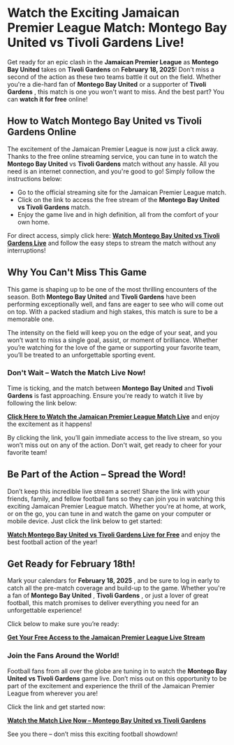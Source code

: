 # Watch the Exciting Jamaican Premier League Match: Montego Bay United vs Tivoli Gardens Live!

Get ready for an epic clash in the **Jamaican Premier League** as **Montego Bay United** takes on **Tivoli Gardens** on **February 18, 2025**! Don't miss a second of the action as these two teams battle it out on the field. Whether you're a die-hard fan of **Montego Bay United** or a supporter of **Tivoli Gardens** , this match is one you won't want to miss. And the best part? You can **watch it for free** online!

## How to Watch Montego Bay United vs Tivoli Gardens Online

The excitement of the Jamaican Premier League is now just a click away. Thanks to the free online streaming service, you can tune in to watch the **Montego Bay United** vs **Tivoli Gardens** match without any hassle. All you need is an internet connection, and you're good to go! Simply follow the instructions below:

- Go to the official streaming site for the Jamaican Premier League match.
- Click on the link to access the free stream of the **Montego Bay United vs Tivoli Gardens** match.
- Enjoy the game live and in high definition, all from the comfort of your own home.

For direct access, simply click here: [**Watch Montego Bay United vs Tivoli Gardens Live**](https://tinyurl.com/livestreamfreeo?st=Montego+Bay+United+vs+Tivoli+Gardens&si=gh) and follow the easy steps to stream the match without any interruptions!

## Why You Can't Miss This Game

This game is shaping up to be one of the most thrilling encounters of the season. Both **Montego Bay United** and **Tivoli Gardens** have been performing exceptionally well, and fans are eager to see who will come out on top. With a packed stadium and high stakes, this match is sure to be a memorable one.

The intensity on the field will keep you on the edge of your seat, and you won’t want to miss a single goal, assist, or moment of brilliance. Whether you’re watching for the love of the game or supporting your favorite team, you’ll be treated to an unforgettable sporting event.

### Don't Wait – Watch the Match Live Now!

Time is ticking, and the match between **Montego Bay United** and **Tivoli Gardens** is fast approaching. Ensure you're ready to watch it live by following the link below:

[**Click Here to Watch the Jamaican Premier League Match Live**](https://tinyurl.com/livestreamfreeo?st=Montego+Bay+United+vs+Tivoli+Gardens&si=gh) and enjoy the excitement as it happens!

By clicking the link, you’ll gain immediate access to the live stream, so you won’t miss out on any of the action. Don't wait, get ready to cheer for your favorite team!

## Be Part of the Action – Spread the Word!

Don’t keep this incredible live stream a secret! Share the link with your friends, family, and fellow football fans so they can join you in watching this exciting Jamaican Premier League match. Whether you're at home, at work, or on the go, you can tune in and watch the game on your computer or mobile device. Just click the link below to get started:

[**Watch Montego Bay United vs Tivoli Gardens Live for Free**](https://tinyurl.com/livestreamfreeo?st=Montego+Bay+United+vs+Tivoli+Gardens&si=gh) and enjoy the best football action of the year!

## Get Ready for February 18th!

Mark your calendars for **February 18, 2025** , and be sure to log in early to catch all the pre-match coverage and build-up to the game. Whether you're a fan of **Montego Bay United** , **Tivoli Gardens** , or just a lover of great football, this match promises to deliver everything you need for an unforgettable experience!

Click below to make sure you’re ready:

[**Get Your Free Access to the Jamaican Premier League Live Stream**](https://tinyurl.com/livestreamfreeo?st=Montego+Bay+United+vs+Tivoli+Gardens&si=gh)

### Join the Fans Around the World!

Football fans from all over the globe are tuning in to watch the **Montego Bay United vs Tivoli Gardens** game live. Don’t miss out on this opportunity to be part of the excitement and experience the thrill of the Jamaican Premier League from wherever you are!

Click the link and get started now:

[**Watch the Match Live Now – Montego Bay United vs Tivoli Gardens**](https://tinyurl.com/livestreamfreeo?st=Montego+Bay+United+vs+Tivoli+Gardens&si=gh)

See you there – don’t miss this exciting football showdown!
